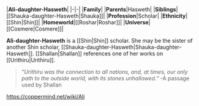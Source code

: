 |**Ali-daughter-Hasweth**|
|-|-|
|**Family**|
|**Parents**|Hasweth|
|**Siblings**|[[Shauka-daughter-Hasweth\|Shauka]]|
|**Profession**|Scholar|
|**Ethnicity**|[[Shin\|Shin]]|
|**Homeworld**|[[Roshar\|Roshar]]|
|**Universe**|[[Cosmere\|Cosmere]]|

**Ali-daughter-Hasweth** is a [[Shin\|Shin]] scholar. She may be the sister of another Shin scholar, [[Shauka-daughter-Hasweth\|Shauka-daughter-Hasweth]].
[[Shallan\|Shallan]] references one of her works on [[Urithiru\|Urithiru]].

>“*Urithiru was the connection to all nations, and, at times, our only path to the outside world, with its stones unhallowed.*”
\-A passage used by Shallan



https://coppermind.net/wiki/Ali